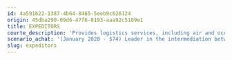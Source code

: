 ```yaml
---
id: 4a591b22-1387-4b64-8465-5eeb9c626124
origin: 45dba290-09d6-47f6-8193-aaa92c5109e1
title: EXPEDITORS
courte_description: 'Provides logistics services, including air and ocean freight services'
scenario_achat: '(January 2020 - $74) Leader in the intermediation between maritime and aerial transport companies and international shippers. Stronf presence in Asie, especially in China. High entry barriers: technology (platform), economies of scale, international network, expertise, client relations, complexity of exporting products. Attractive business model: little capital required, little cyclicality, long term growth in international trade, very profitable. Strong management team. Exceptional balance sheet with $7.14 per share in cash. Deserves a premium to the market P/E.'
slug: expeditors
---
```

